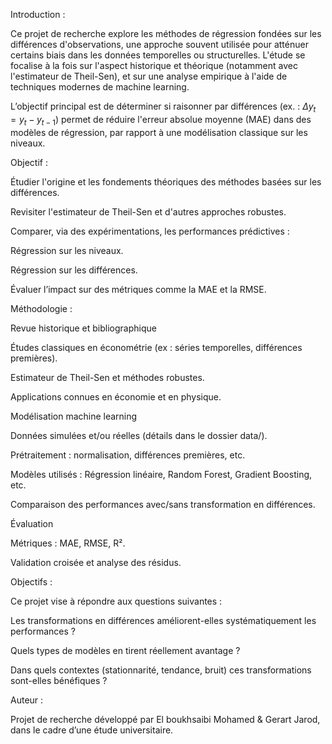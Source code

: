 Introduction : 

Ce projet de recherche explore les méthodes de régression fondées sur les différences d'observations, une approche souvent utilisée pour atténuer certains biais dans les données temporelles ou structurelles. L'étude se focalise à la fois sur l'aspect historique et théorique (notamment avec l'estimateur de Theil-Sen), et sur une analyse empirique à l'aide de techniques modernes de machine learning.

L’objectif principal est de déterminer si raisonner par différences (ex. : $\Delta y_t = y_t - y_{t-1}$) permet de réduire l'erreur absolue moyenne (MAE) dans des modèles de régression, par rapport à une modélisation classique sur les niveaux.

Objectif : 

Étudier l'origine et les fondements théoriques des méthodes basées sur les différences.

Revisiter l'estimateur de Theil-Sen et d'autres approches robustes.

Comparer, via des expérimentations, les performances prédictives :

Régression sur les niveaux.

Régression sur les différences.

Évaluer l’impact sur des métriques comme la MAE et la RMSE.

Méthodologie : 

Revue historique et bibliographique

Études classiques en économétrie (ex : séries temporelles, différences premières).

Estimateur de Theil-Sen et méthodes robustes.

Applications connues en économie et en physique.

Modélisation machine learning

Données simulées et/ou réelles (détails dans le dossier data/).

Prétraitement : normalisation, différences premières, etc.

Modèles utilisés : Régression linéaire, Random Forest, Gradient Boosting, etc.

Comparaison des performances avec/sans transformation en différences.

Évaluation

Métriques : MAE, RMSE, R².

Validation croisée et analyse des résidus.

Objectifs : 

Ce projet vise à répondre aux questions suivantes :

Les transformations en différences améliorent-elles systématiquement les performances ?

Quels types de modèles en tirent réellement avantage ?

Dans quels contextes (stationnarité, tendance, bruit) ces transformations sont-elles bénéfiques ?

Auteur : 

Projet de recherche développé par El boukhsaibi Mohamed & Gerart Jarod, dans le cadre d’une étude universitaire.

